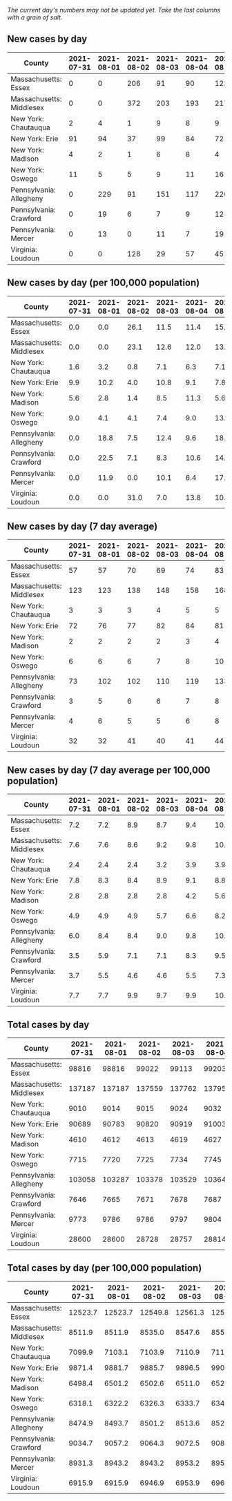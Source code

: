_The current day's numbers may not be updated yet. Take the last columns with a grain of salt._
## New cases by day

| County | 2021-07-31 | 2021-08-01 | 2021-08-02 | 2021-08-03 | 2021-08-04 | 2021-08-05 | 2021-08-06 |
| --- | --- | --- | --- | --- | --- | --- | --- |
| Massachusetts: Essex | 0 | 0 | 206 | 91 | 90 | 122 | 103 |
| Massachusetts: Middlesex | 0 | 0 | 372 | 203 | 193 | 217 | 205 |
| New York: Chautauqua | 2 | 4 | 1 | 9 | 8 | 9 | 5 |
| New York: Erie | 91 | 94 | 37 | 99 | 84 | 72 | 90 |
| New York: Madison | 4 | 2 | 1 | 6 | 8 | 4 | 6 |
| New York: Oswego | 11 | 5 | 5 | 9 | 11 | 16 | 17 |
| Pennsylvania: Allegheny | 0 | 229 | 91 | 151 | 117 | 220 | 176 |
| Pennsylvania: Crawford | 0 | 19 | 6 | 7 | 9 | 12 | 6 |
| Pennsylvania: Mercer | 0 | 13 | 0 | 11 | 7 | 19 | 9 |
| Virginia: Loudoun | 0 | 0 | 128 | 29 | 57 | 45 | 50 |

## New cases by day (per 100,000 population)

| County | 2021-07-31 | 2021-08-01 | 2021-08-02 | 2021-08-03 | 2021-08-04 | 2021-08-05 | 2021-08-06 |
| --- | --- | --- | --- | --- | --- | --- | --- |
| Massachusetts: Essex | 0.0 | 0.0 | 26.1 | 11.5 | 11.4 | 15.5 | 13.1 |
| Massachusetts: Middlesex | 0.0 | 0.0 | 23.1 | 12.6 | 12.0 | 13.5 | 12.7 |
| New York: Chautauqua | 1.6 | 3.2 | 0.8 | 7.1 | 6.3 | 7.1 | 3.9 |
| New York: Erie | 9.9 | 10.2 | 4.0 | 10.8 | 9.1 | 7.8 | 9.8 |
| New York: Madison | 5.6 | 2.8 | 1.4 | 8.5 | 11.3 | 5.6 | 8.5 |
| New York: Oswego | 9.0 | 4.1 | 4.1 | 7.4 | 9.0 | 13.1 | 13.9 |
| Pennsylvania: Allegheny | 0.0 | 18.8 | 7.5 | 12.4 | 9.6 | 18.1 | 14.5 |
| Pennsylvania: Crawford | 0.0 | 22.5 | 7.1 | 8.3 | 10.6 | 14.2 | 7.1 |
| Pennsylvania: Mercer | 0.0 | 11.9 | 0.0 | 10.1 | 6.4 | 17.4 | 8.2 |
| Virginia: Loudoun | 0.0 | 0.0 | 31.0 | 7.0 | 13.8 | 10.9 | 12.1 |

## New cases by day (7 day average)

| County | 2021-07-31 | 2021-08-01 | 2021-08-02 | 2021-08-03 | 2021-08-04 | 2021-08-05 | 2021-08-06 |
| --- | --- | --- | --- | --- | --- | --- | --- |
| Massachusetts: Essex | 57 | 57 | 70 | 69 | 74 | 83 | 87 |
| Massachusetts: Middlesex | 123 | 123 | 138 | 148 | 158 | 168 | 170 |
| New York: Chautauqua | 3 | 3 | 3 | 4 | 5 | 5 | 5 |
| New York: Erie | 72 | 76 | 77 | 82 | 84 | 81 | 81 |
| New York: Madison | 2 | 2 | 2 | 2 | 3 | 4 | 4 |
| New York: Oswego | 6 | 6 | 6 | 7 | 8 | 10 | 11 |
| Pennsylvania: Allegheny | 73 | 102 | 102 | 110 | 119 | 133 | 141 |
| Pennsylvania: Crawford | 3 | 5 | 6 | 6 | 7 | 8 | 8 |
| Pennsylvania: Mercer | 4 | 6 | 5 | 5 | 6 | 8 | 8 |
| Virginia: Loudoun | 32 | 32 | 41 | 40 | 41 | 44 | 44 |

## New cases by day (7 day average per 100,000 population)

| County | 2021-07-31 | 2021-08-01 | 2021-08-02 | 2021-08-03 | 2021-08-04 | 2021-08-05 | 2021-08-06 |
| --- | --- | --- | --- | --- | --- | --- | --- |
| Massachusetts: Essex | 7.2 | 7.2 | 8.9 | 8.7 | 9.4 | 10.5 | 11.0 |
| Massachusetts: Middlesex | 7.6 | 7.6 | 8.6 | 9.2 | 9.8 | 10.4 | 10.5 |
| New York: Chautauqua | 2.4 | 2.4 | 2.4 | 3.2 | 3.9 | 3.9 | 3.9 |
| New York: Erie | 7.8 | 8.3 | 8.4 | 8.9 | 9.1 | 8.8 | 8.8 |
| New York: Madison | 2.8 | 2.8 | 2.8 | 2.8 | 4.2 | 5.6 | 5.6 |
| New York: Oswego | 4.9 | 4.9 | 4.9 | 5.7 | 6.6 | 8.2 | 9.0 |
| Pennsylvania: Allegheny | 6.0 | 8.4 | 8.4 | 9.0 | 9.8 | 10.9 | 11.6 |
| Pennsylvania: Crawford | 3.5 | 5.9 | 7.1 | 7.1 | 8.3 | 9.5 | 9.5 |
| Pennsylvania: Mercer | 3.7 | 5.5 | 4.6 | 4.6 | 5.5 | 7.3 | 7.3 |
| Virginia: Loudoun | 7.7 | 7.7 | 9.9 | 9.7 | 9.9 | 10.6 | 10.6 |

## Total cases by day

| County | 2021-07-31 | 2021-08-01 | 2021-08-02 | 2021-08-03 | 2021-08-04 | 2021-08-05 | 2021-08-06 |
| --- | --- | --- | --- | --- | --- | --- | --- |
| Massachusetts: Essex | 98816 | 98816 | 99022 | 99113 | 99203 | 99325 | 99428 |
| Massachusetts: Middlesex | 137187 | 137187 | 137559 | 137762 | 137955 | 138172 | 138377 |
| New York: Chautauqua | 9010 | 9014 | 9015 | 9024 | 9032 | 9041 | 9046 |
| New York: Erie | 90689 | 90783 | 90820 | 90919 | 91003 | 91075 | 91165 |
| New York: Madison | 4610 | 4612 | 4613 | 4619 | 4627 | 4631 | 4637 |
| New York: Oswego | 7715 | 7720 | 7725 | 7734 | 7745 | 7761 | 7778 |
| Pennsylvania: Allegheny | 103058 | 103287 | 103378 | 103529 | 103646 | 103866 | 104042 |
| Pennsylvania: Crawford | 7646 | 7665 | 7671 | 7678 | 7687 | 7699 | 7705 |
| Pennsylvania: Mercer | 9773 | 9786 | 9786 | 9797 | 9804 | 9823 | 9832 |
| Virginia: Loudoun | 28600 | 28600 | 28728 | 28757 | 28814 | 28859 | 28909 |

## Total cases by day (per 100,000 population)

| County | 2021-07-31 | 2021-08-01 | 2021-08-02 | 2021-08-03 | 2021-08-04 | 2021-08-05 | 2021-08-06 |
| --- | --- | --- | --- | --- | --- | --- | --- |
| Massachusetts: Essex | 12523.7 | 12523.7 | 12549.8 | 12561.3 | 12572.7 | 12588.2 | 12601.2 |
| Massachusetts: Middlesex | 8511.9 | 8511.9 | 8535.0 | 8547.6 | 8559.6 | 8573.1 | 8585.8 |
| New York: Chautauqua | 7099.9 | 7103.1 | 7103.9 | 7110.9 | 7117.2 | 7124.3 | 7128.3 |
| New York: Erie | 9871.4 | 9881.7 | 9885.7 | 9896.5 | 9905.6 | 9913.4 | 9923.2 |
| New York: Madison | 6498.4 | 6501.2 | 6502.6 | 6511.0 | 6522.3 | 6528.0 | 6536.4 |
| New York: Oswego | 6318.1 | 6322.2 | 6326.3 | 6333.7 | 6342.7 | 6355.8 | 6369.7 |
| Pennsylvania: Allegheny | 8474.9 | 8493.7 | 8501.2 | 8513.6 | 8523.2 | 8541.3 | 8555.8 |
| Pennsylvania: Crawford | 9034.7 | 9057.2 | 9064.3 | 9072.5 | 9083.2 | 9097.4 | 9104.4 |
| Pennsylvania: Mercer | 8931.3 | 8943.2 | 8943.2 | 8953.2 | 8959.6 | 8977.0 | 8985.2 |
| Virginia: Loudoun | 6915.9 | 6915.9 | 6946.9 | 6953.9 | 6967.7 | 6978.5 | 6990.6 |
